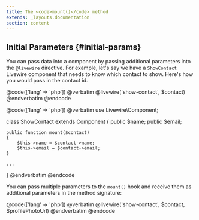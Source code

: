 ```yaml
---
title: The <code>mount()</code> method
extends: _layouts.documentation
section: content
---
```


## Initial Parameters {#initial-params}

You can pass data into a component by passing additional parameters into the `@livewire` directive. For example, let's say we have a `ShowContact` Livewire component that needs to know which contact to show. Here's how you would pass in the contact id.

@code(['lang' => 'php'])
@verbatim
@livewire('show-contact', $contact)
@endverbatim
@endcode

@code(['lang' => 'php'])
@verbatim
use Livewire\Component;

class ShowContact extends Component
{
    public $name;
    public $email;

    public function mount($contact)
    {
        $this->name = $contact->name;
        $this->email = $contact->email;
    }

    ...
}
@endverbatim
@endcode

You can pass multiple parameters to the `mount()` hook and receive them as additional parameters in the method signature:

@code(['lang' => 'php'])
@verbatim
@livewire('show-contact', $contact, $profilePhotoUrl)
@endverbatim
@endcode
